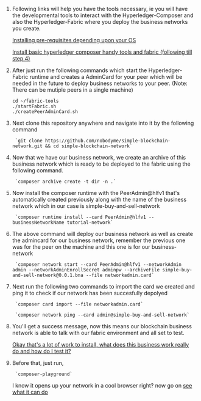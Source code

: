 
1) Following links will help you have the tools necessary, ie you will have the developmental tools to interact with the Hyperledger-Composer and also the Hyperledger-Fabric where you deploy the business networks you create.

    [Installing pre-requisites depending upon your OS](https://hyperledger.github.io/composer/installing/installing-prereqs)

    [Install basic hyperledger composer handy tools and fabric (following till step 4)](https://hyperledger.github.io/composer/installing/development-tools)


2) After just run the following commands which start the Hyperledger-Fabric runtime and creates a AdminCard for your peer which will be needed in the future to deploy business networks to your peer.
(Note: There can be mutiple peers in a single machine)

    ```
    cd ~/fabric-tools
    ./startFabric.sh
    ./createPeerAdminCard.sh
    ```

3) Next clone this repository anywhere and navigate into it by the following command

        `git clone https://github.com/nobodyme/simple-blockchain-network.git && cd simple-blockchain-network`

4) Now that we have our business network, we create an archive of this business network which is ready to be deployed to the fabric using the following command.

        `composer archive create -t dir -n .`

5) Now install the composer runtime with the PeerAdmin@hlfv1 that's automatically created previously along with the name of the business network which in our case is simple-buy-and-sell-network

        `composer runtime install --card PeerAdmin@hlfv1 --businessNetworkName tutorial-network`

6) The above command will deploy our business network as well as create the admincard for our business network, remember the previous one was for the peer on the machine and this one is for our business-network

        `composer network start --card PeerAdmin@hlfv1 --networkAdmin admin --networkAdminEnrollSecret adminpw --archiveFile simple-buy-and-sell-network@0.0.1.bna --file networkadmin.card`


7) Next run the following two commands to import the card we created and ping it to check if our network has been succesfully depolyed

        `composer card import --file networkadmin.card`

        `composer network ping --card admin@simple-buy-and-sell-network`

8) You'll get a success message, now this means our blockchain business network is able to talk with our fabric environment and all set to test.

    [Okay that's a lot of work to install, what does this business work really do and how do I test it?](https://github.com/nobodyme/simple-blockchain-network/blob/master/simple-buy-and-sell-network/README.md)

9) Before that, just run,

        `composer-playground`

    I know it opens up your network in a cool browser right? now go on [see what it can do](https://github.com/nobodyme/simple-blockchain-network/blob/master/simple-buy-and-sell-network/README.md)